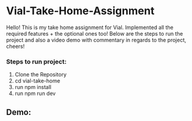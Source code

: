 # Vial-Take-Home-Assignment

Hello! This is my take home assignment for Vial. Implemented all the required features + the optional ones too!
Below are the steps to run the project and also a video demo with commentary in regards to the project, cheers!

### Steps to run project:

1. Clone the Repository
2. cd vial-take-home
3. run npm install
4. run npm run dev

## Demo:



